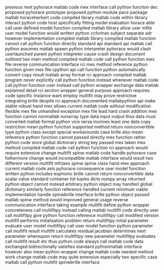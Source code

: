 previous next pyhorace matlab code mex interface call python function dec proposed pyhorace prototype proposed python module pace package matlab horaceherbert code compiled library matlab code within library interact python code host specifically fitting model evaluation horace able call user defined model function compiled matlab library allow user mfile user model function would written python ccfortran subject separate adr however implementation compiled matlab library compiled matlab function cannot call python function directly standard api standard api matlab call python assumes matlab spawn python interpreter pyhorace would clash userlaunched parent python intepreter cause crash design document outlined two main method compiled matlab code call python function mex file reverse communication interface rci mex method reference python function given mex file cpython api call function python automatically convert copy result matlab array format rci approach compiled matlab program never explicitly call python function instead whenever matlab code call python function user instead call python wrapper exchange data matlab explained detail rci section wrapper general purpose approach requires code specific instance want employ multifit may prove restrictive integrating brille despite rci approach documented matlabpython api make stable robust hand mex allows current matlab code without modification flexible mex file unhandled exception mex file lead hard crash addition mex function cannot nonmatlab nonarray type data input output thus data must converted matlab format python vice versa involves least one data copy restriction mean python function supported method return nonconvertible type python class except special workarounds case brille also mean reference python function cannot passed directly mex function rather python code store global dictionary string key passed mex taken mex method compiled matlab code call python function rci approach would require extensive change multifit spinw matlab code handle pyhorace case futhermore change would incompatible matlab interface would result two different version multifit mfclass spinw spinw class hand mex approach current matlab code asis pyhorace consequence user model function written python includes euphonic brille cannot return nonconvertible data scalar value standard container list tuples dicts numpy array returned python object cannot instead arbitrary python object may handled global dictionary similarly function reference handled current minimum viable implementation handle spinwbrille interface brille python object passed matlab spinw method would improved general usage reverse communication interface taking example multifit define python wrapper concreteness call multifitpy instead calling matlab multifit code directly user call multifitpy give python function reference multifitpy call modified version multifit performs initialisation problem return multifitpy initial parameter evaluate user model multifitpy call user model function python parameter call multifit result multifit calculates residual jacobian determines next parameter whereupon return multifitpy new parameter multifitpy evaluates call multifit result etc thus python code always call matlab code data exchanged bidirectionally satisfies standard pythonmatlab interface however also mean python wrapper change matlab code needed method work change matlab code may quite extensive especially two specific case matlab call python multifit spinwbrille interface